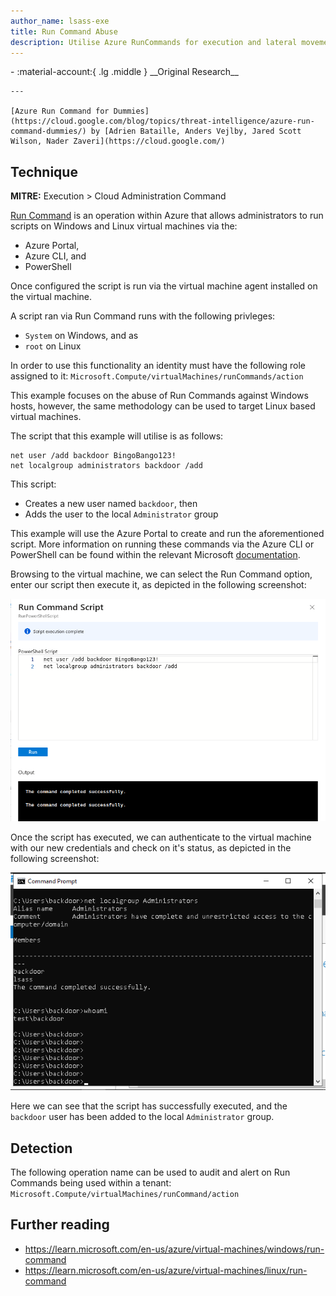 ```yaml
---
author_name: lsass-exe
title: Run Command Abuse
description: Utilise Azure RunCommands for execution and lateral movement. 
---
```


<div class="grid cards" markdown>
-   :material-account:{ .lg .middle } __Original Research__

    ---

    [Azure Run Command for Dummies](https://cloud.google.com/blog/topics/threat-intelligence/azure-run-command-dummies/) by [Adrien Bataille, Anders Vejlby, Jared Scott Wilson, Nader Zaveri](https://cloud.google.com/)
</div>

## Technique

**MITRE:** Execution > Cloud Administration Command

[Run Command](https://learn.microsoft.com/en-us/azure/virtual-machines/run-command-overview) is an operation within Azure that allows administrators to run scripts on Windows and Linux virtual machines via the:

- Azure Portal,
- Azure CLI, and
- PowerShell

Once configured the script is run via the virtual machine agent installed on the virtual machine.

A script ran via Run Command runs with the following privleges:

- `System` on Windows, and as 
- `root` on Linux

In order to use this functionality an identity must have the following role assigned to it: `Microsoft.Compute/virtualMachines/runCommands/action`

This example focuses on the abuse of Run Commands against Windows hosts, however, the same methodology can be used to target Linux based virtual machines.

The script that this example will utilise is as follows:

```
net user /add backdoor BingoBango123!
net localgroup administrators backdoor /add

```

This script:

- Creates a new user named `backdoor`, then
- Adds the user to the local `Administrator` group

This example will use the Azure Portal to create and run the aforementioned script. More information on running these commands via the Azure CLI or PowerShell can be found within the relevant Microsoft [documentation](https://learn.microsoft.com/en-us/azure/virtual-machines/run-command-overview).

Browsing to the virtual machine, we can select the Run Command option, enter our script then execute it, as depicted in the following screenshot:

![Run Command UI](../images/azure/run-command-abuse/image-1.png)

Once the script has executed, we can authenticate to the virtual machine with our new credentials and check on it's status, as depicted in the following screenshot:

![RDP session using backdoor account](../images/azure/run-command-abuse/image-2.png)

Here we can see that the script has successfully executed, and the `backdoor` user has been added to the local `Administrator` group.

## Detection

The following operation name can be used to audit and alert on Run Commands being used within a tenant: `Microsoft.Compute/virtualMachines/runCommand/action`

## Further reading

- https://learn.microsoft.com/en-us/azure/virtual-machines/windows/run-command
- https://learn.microsoft.com/en-us/azure/virtual-machines/linux/run-command